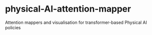 # physical-AI-attention-mapper
Attention mappers and visualisation for transformer-based Physical AI policies
